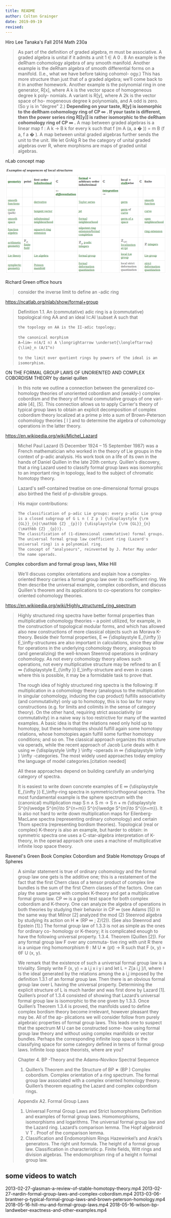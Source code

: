 ```yaml
---
title: README
author: Colton Grainger
date: 2019-09-19
revised:
---
```


Hiro Lee Tanaka's Fall 2014 Math 230a

> As part of the definition of graded algebra, m must be associative.
> A graded algebra is unital if it admits a unit 1 ∈ A 0 . 8
> An example is the deRham cohomology algebra of any smooth
> manifold.
> Another example is the deRham algebra of smooth differential
> forms on a manifold. (I.e., what we have before taking cohomol-
> ogy.) This has more structure than just that of a graded algebra;
> we’ll come back to it in another homework.
> Another example is the polynomial ring in one generator,
> R[x], where A k is the vector space of homogeneous degree k poly-
> nomials. A variant is R[y], where A 2k is the vector space of ho-
> mogeneous degree k polynomials, and A odd is zero. (So y is in
> “degree” 2.) **Depending on your taste, R[y] is isomorphic to the
> deRham cohomology ring of CP ∞ . If your taste is different, then
> the power series ring R[[y]] is rather isomorphic to the deRham
> cohomology ring of CP ∞ .**
> A map between graded algebras is a linear map f : A k → B k
> for every k such that f (m A (a, a � )) = m B (f a, f a � ). A map between
> unital graded algebras further sends the unit to the unit.
> We let GrAlg R be the category of unital graded algebras over
> R, where morphisms are maps of graded unital algebras.

nLab concept map

![](2019-09-19-examples.png)

Richard Green office hours

> consider the inverse limit to define an -adic ring 

<https://ncatlab.org/nlab/show/formal+group>

> Definition 1.1. An (commutative) adic ring is a (commutative) topological ring AA and an ideal I⊂AI \subset A such that
> 
>     the topology on AA is the II-adic topology;
> 
>     the canonical morphism
>     A⟶lim⟵ n(A/I n) A \longrightarrow \underset{\longleftarrow}{\lim}_n (A/I^n)
> 
>     to the limit over quotient rings by powers of the ideal is an isomorphism.

ON THE FORMAL GROUP LAWS OF UNORIENTED AND COMPLEX COBORDISM THEORY by daniel quillen

> In this note we outline a connection between the generalized co-
> homology theories of unoriented cobordism and (weakly-) complex
> cobordism and the theory of formal commutative groups of one vari-
> able [4], [5]. This connection allows us to apply Carrier's theory of
> typical group laws to obtain an explicit decomposition of complex
> cobordism theory localized at a prime p into a sum of Brown-Peterson
> cohomology theories [ l ] and to determine the algebra of cohomology
> operations in the latter theory.

<https://en.wikipedia.org/wiki/Michel_Lazard>

> Michel Paul Lazard (5 December 1924 – 15 September 1987) was a French mathematician who worked in the theory of Lie groups in the context of p-adic analysis. His work took on a life of its own in the hands of Daniel Quillen in the late 20th century. Quillen's discovery, that a ring Lazard used to classify formal group laws was isomorphic to an important ring in topology, lead to the subject of chromatic homotopy theory.

> Lazard's self-contained treatise on one-dimensional formal groups also birthed the field of p-divisible groups.

> His major contributions:

>     The classification of p-adic Lie groups: every p-adic Lie group is a closed subgroup of G L n ( Z p ) {\displaystyle {\rm {GL}}_{n}(\mathbb {Z} _{p})} {\displaystyle {\rm {GL}}_{n}(\mathbb {Z} _{p})}.
>     The classification of (1-dimensional commutative) formal groups.
>     The universal formal group law coefficient ring (Lazard's universal ring) is a polynomial ring.
>     The concept of "analyseurs", reinvented by J. Peter May under the name operads.

Complex cobordism and formal group laws, Mike Hill

> We'll discuss complex orientations and explain how a complex-oriented theory carries a formal group law over its coefficient ring. We then describe the universal example, complex cobordism, and discuss Quillen's theorem and its applications to co-operations for complex-oriented cohomology theories.

<https://en.wikipedia.org/wiki/Highly_structured_ring_spectrum>

> Highly structured ring spectra have better formal properties than multiplicative cohomology theories – a point utilized, for example, in the construction of topological modular forms, and which has allowed also new constructions of more classical objects such as Morava K-theory. Beside their formal properties, E ∞ {\displaystyle E_{\infty }} E_\infty-structures are also important in calculations, since they allow for operations in the underlying cohomology theory, analogous to (and generalizing) the well-known Steenrod operations in ordinary cohomology. As not every cohomology theory allows such operations, not every multiplicative structure may be refined to an E ∞ {\displaystyle E_{\infty }} E_\infty-structure and even in cases where this is possible, it may be a formidable task to prove that.
> 
> The rough idea of highly structured ring spectra is the following: If multiplication in a cohomology theory (analogous to the multiplication in singular cohomology, inducing the cup product) fulfills associativity (and commutativity) only up to homotopy, this is too lax for many constructions (e.g. for limits and colimits in the sense of category theory). On the other hand, requiring strict associativity (or commutativity) in a naive way is too restrictive for many of the wanted examples. A basic idea is that the relations need only hold up to homotopy, but these homotopies should fulfill again some homotopy relations, whose homotopies again fulfill some further homotopy conditions; and so on. The classical approach organizes this structure via operads, while the recent approach of Jacob Lurie deals with it using ∞ {\displaystyle \infty } \infty -operads in ∞ {\displaystyle \infty } \infty -categories. The most widely used approaches today employ the language of model categories.[citation needed]
> 
> All these approaches depend on building carefully an underlying category of spectra.
> 
> It is easiest to write down concrete examples of E ∞ {\displaystyle E_{\infty }} E_\infty-ring spectra in symmetric/orthogonal spectra. The most fundamental example is the sphere spectrum with the (canonical) multiplication map S n ∧ S m → S n + m {\displaystyle S^{n}\wedge S^{m}\to S^{n+m}} S^{n}\wedge S^{m}\to S^{{n+m}}. It is also not hard to write down multiplication maps for Eilenberg-MacLane spectra (representing ordinary cohomology) and certain Thom spectra (representing bordism theories). Topological (real or complex) K-theory is also an example, but harder to obtain: in symmetric spectra one uses a C-star-algebra interpretation of K-theory, in the operad approach one uses a machine of multiplicative infinite loop space theory.

Ravenel's Green Book Complex Cobordism and Stable Homotopy Groups of Spheres

> A similar statement is true of ordinary cohomology and the formal group law
> one gets is the additive one; this is a restatement of the fact that the first Chern
> class of a tensor product of complex line bundles is the sum of the first Chern
> classes of the factors. One can play the same game with complex K-theory and get
> a multiplicative formal group law.
> CP ∞ is a good test space for both complex cobordism and K-theory. One
> can analyze the algebra of operations in both theories by studying their behavior
> in CP ∞ (see Adams [5]) in the same way that Milnor [2] analyzed the mod (2)
> Steenrod algebra by studying its action on H ∗ (RP ∞ ; Z/(2)). (See also Steenrod
> and Epstein [1].)
> The formal group law of 1.3.3 is not as simple as the ones for ordinary co-
> homology or K-theory; it is complicated enough to have the following universal
> property.
> 1.3.4. Theorem (Quillen [2]). For any formal group law F over any commuta-
> tive ring with unit R there is a unique ring homomorphism θ : M U ∗ (pt) → R such
> that F (x, y) = θF U (x, y).
> 
> We remark that the existence
> of such a universal formal group law is a triviality.
> Simply write F (x, y) =
> a i,j x i y i and let L = Z[a i,j ]/I, where I is the ideal
> generated by the relations among the a i,j imposed by the definition 1.3.1 of an
> formal group law. Then there is an obvious formal group law over L having the
> universal property. Determining the explicit structure of L is much harder and was
> first done by Lazard [1]. Quillen’s proof of 1.3.4 consisted of showing that Lazard’s
> universal formal group law is isomorphic to the one given by 1.3.3.
> Once Quillen’s Theorem 1.3.4 is proved, the manifolds used to define complex
> bordism theory become irrelevant, however pleasant they may be. All of the ap-
> plications we will consider follow from purely algebraic properties of formal group
> laws. This leads one to suspect that the spectrum M U can be constructed some-
> how using formal group law theory and without using complex manifolds or vector
> bundles. Perhaps the corresponding infinite loop space is the classifying space for
> some category defined in terms of formal group laws. Infinite loop space theorists,
> where are you?

> Chapter 4. BP -Theory and the Adams–Novikov Spectral Sequence
> 1. Quillen’s Theorem and the Structure of BP ∗ (BP )
> Complex cobordism. Complex orientation of a ring spectrum. The formal
> group law associated with a complex oriented homology theory. Quillen’s theorem
> equating the Lazard and complex cobordism rings.

> Appendix A2. Formal Group Laws
> 1. Universal Formal Group Laws and Strict Isomorphisms
> Definition and examples of formal group laws. Homomorphisms, isomorphisms
> and logarithms. The universal formal group law and the Lazard ring. Lazard’s
> comparison lemma. The Hopf algebroid V T . Proof of the comparison lemma.
> 2. Classification and Endomorphism Rings
> Hazewinkel’s and Araki’s generators. The right unit formula. The height of a
> formal group law. Classification in characteristic p. Finite fields, Witt rings and
> division algebras. The endomorphism ring of a height n formal group law.

## some videos to watch

2013-02-27-glasman-a-review-of-stable-homotopy-theory.mp4
2013-02-27-nardin-formal-group-laws-and-complex-cobordism.mp4
2013-03-06-brantner-p-typical-formal-group-laws-and-brown-peterson-homology.mp4
2018-05-16-hill-mu-and-formal-group-laws.mp4
2018-05-16-wilson-bp-landweber-exactness-and-other-examples.mp4
